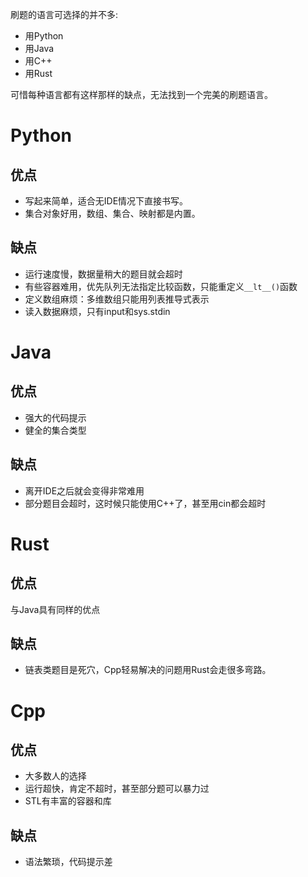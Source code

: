刷题的语言可选择的并不多:
* 用Python
* 用Java 
* 用C++
* 用Rust 

可惜每种语言都有这样那样的缺点，无法找到一个完美的刷题语言。
# Python
## 优点
* 写起来简单，适合无IDE情况下直接书写。
* 集合对象好用，数组、集合、映射都是内置。

## 缺点
* 运行速度慢，数据量稍大的题目就会超时
* 有些容器难用，优先队列无法指定比较函数，只能重定义`__lt__()`函数
* 定义数组麻烦：多维数组只能用列表推导式表示
* 读入数据麻烦，只有input和sys.stdin

# Java
## 优点
* 强大的代码提示
* 健全的集合类型

## 缺点
* 离开IDE之后就会变得非常难用
* 部分题目会超时，这时候只能使用C++了，甚至用cin都会超时

# Rust
## 优点
与Java具有同样的优点

## 缺点
* 链表类题目是死穴，Cpp轻易解决的问题用Rust会走很多弯路。

# Cpp
## 优点
* 大多数人的选择
* 运行超快，肯定不超时，甚至部分题可以暴力过
* STL有丰富的容器和库

## 缺点
* 语法繁琐，代码提示差
